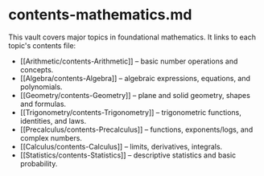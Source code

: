 # contents-mathematics.md

This vault covers major topics in foundational mathematics. It links to each topic's contents file:

- [[Arithmetic/contents-Arithmetic]] – basic number operations and concepts.
- [[Algebra/contents-Algebra]] – algebraic expressions, equations, and polynomials.
- [[Geometry/contents-Geometry]] – plane and solid geometry, shapes and formulas.
- [[Trigonometry/contents-Trigonometry]] – trigonometric functions, identities, and laws.
- [[Precalculus/contents-Precalculus]] – functions, exponents/logs, and complex numbers.
- [[Calculus/contents-Calculus]] – limits, derivatives, integrals.
- [[Statistics/contents-Statistics]] – descriptive statistics and basic probability.
